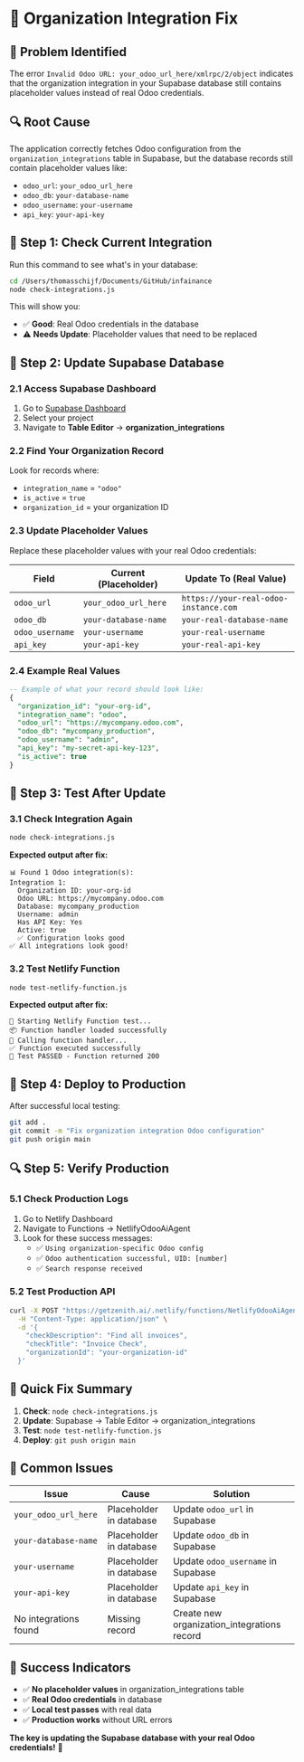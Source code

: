 # 🔧 **Organization Integration Fix**

## 🎯 **Problem Identified**

The error `Invalid Odoo URL: your_odoo_url_here/xmlrpc/2/object` indicates that the organization integration in your Supabase database still contains placeholder values instead of real Odoo credentials.

## 🔍 **Root Cause**

The application correctly fetches Odoo configuration from the `organization_integrations` table in Supabase, but the database records still contain placeholder values like:
- `odoo_url`: `your_odoo_url_here`
- `odoo_db`: `your-database-name`
- `odoo_username`: `your-username`
- `api_key`: `your-api-key`

## 🚀 **Step 1: Check Current Integration**

Run this command to see what's in your database:

```bash
cd /Users/thomasschijf/Documents/GitHub/infainance
node check-integrations.js
```

This will show you:
- ✅ **Good**: Real Odoo credentials in the database
- ⚠️ **Needs Update**: Placeholder values that need to be replaced

## 🔧 **Step 2: Update Supabase Database**

### **2.1 Access Supabase Dashboard**
1. Go to [Supabase Dashboard](https://supabase.com/dashboard)
2. Select your project
3. Navigate to **Table Editor** → **organization_integrations**

### **2.2 Find Your Organization Record**
Look for records where:
- `integration_name` = `"odoo"`
- `is_active` = `true`
- `organization_id` = your organization ID

### **2.3 Update Placeholder Values**
Replace these placeholder values with your real Odoo credentials:

| Field | Current (Placeholder) | Update To (Real Value) |
|-------|----------------------|------------------------|
| `odoo_url` | `your_odoo_url_here` | `https://your-real-odoo-instance.com` |
| `odoo_db` | `your-database-name` | `your-real-database-name` |
| `odoo_username` | `your-username` | `your-real-username` |
| `api_key` | `your-api-key` | `your-real-api-key` |

### **2.4 Example Real Values**
```sql
-- Example of what your record should look like:
{
  "organization_id": "your-org-id",
  "integration_name": "odoo",
  "odoo_url": "https://mycompany.odoo.com",
  "odoo_db": "mycompany_production",
  "odoo_username": "admin",
  "api_key": "my-secret-api-key-123",
  "is_active": true
}
```

## 🧪 **Step 3: Test After Update**

### **3.1 Check Integration Again**
```bash
node check-integrations.js
```

**Expected output after fix:**
```
📊 Found 1 Odoo integration(s):
Integration 1:
  Organization ID: your-org-id
  Odoo URL: https://mycompany.odoo.com
  Database: mycompany_production
  Username: admin
  Has API Key: Yes
  Active: true
  ✅ Configuration looks good
✅ All integrations look good!
```

### **3.2 Test Netlify Function**
```bash
node test-netlify-function.js
```

**Expected output after fix:**
```
🧪 Starting Netlify Function test...
📦 Function handler loaded successfully
🚀 Calling function handler...
✅ Function executed successfully
🎉 Test PASSED - Function returned 200
```

## 🚀 **Step 4: Deploy to Production**

After successful local testing:

```bash
git add .
git commit -m "Fix organization integration Odoo configuration"
git push origin main
```

## 🔍 **Step 5: Verify Production**

### **5.1 Check Production Logs**
1. Go to Netlify Dashboard
2. Navigate to Functions → NetlifyOdooAiAgent
3. Look for these success messages:
   - ✅ `Using organization-specific Odoo config`
   - ✅ `Odoo authentication successful, UID: [number]`
   - ✅ `Search response received`

### **5.2 Test Production API**
```bash
curl -X POST "https://getzenith.ai/.netlify/functions/NetlifyOdooAiAgent" \
  -H "Content-Type: application/json" \
  -d '{
    "checkDescription": "Find all invoices",
    "checkTitle": "Invoice Check",
    "organizationId": "your-organization-id"
  }'
```

## 🎯 **Quick Fix Summary**

1. **Check**: `node check-integrations.js`
2. **Update**: Supabase → Table Editor → organization_integrations
3. **Test**: `node test-netlify-function.js`
4. **Deploy**: `git push origin main`

## 🚨 **Common Issues**

| Issue | Cause | Solution |
|-------|-------|----------|
| `your_odoo_url_here` | Placeholder in database | Update `odoo_url` in Supabase |
| `your-database-name` | Placeholder in database | Update `odoo_db` in Supabase |
| `your-username` | Placeholder in database | Update `odoo_username` in Supabase |
| `your-api-key` | Placeholder in database | Update `api_key` in Supabase |
| No integrations found | Missing record | Create new organization_integrations record |

## 🎉 **Success Indicators**

- ✅ **No placeholder values** in organization_integrations table
- ✅ **Real Odoo credentials** in database
- ✅ **Local test passes** with real data
- ✅ **Production works** without URL errors

**The key is updating the Supabase database with your real Odoo credentials!** 🚀
